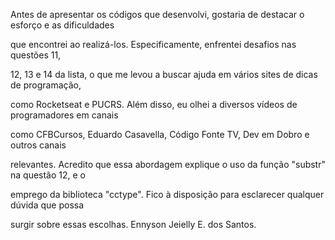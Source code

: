 Antes de apresentar os códigos que desenvolvi, gostaria de destacar o esforço e as dificuldades 

que encontrei ao realizá-los. Especificamente, enfrentei desafios nas questões 11, 

12, 13 e 14 da lista, o que me levou a buscar ajuda em vários sites de dicas de programação, 

como Rocketseat e PUCRS. Além disso, eu olhei a diversos vídeos de programadores em canais 

como CFBCursos, Eduardo Casavella, Código Fonte TV, Dev em Dobro e outros canais 

relevantes. Acredito que essa abordagem explique o uso da função "substr" na questão 12, e     o

emprego da biblioteca "cctype". Fico à disposição para esclarecer qualquer dúvida que possa 

surgir sobre essas escolhas.
Ennyson Jeielly E. dos Santos.
